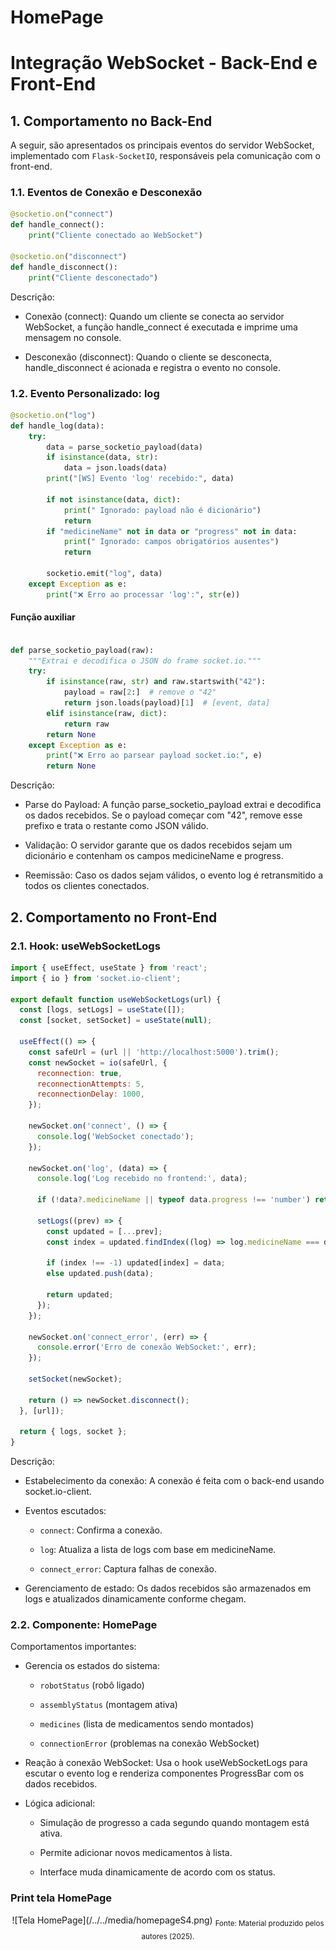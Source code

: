 # HomePage

# Integração WebSocket - Back-End e Front-End

## 1. Comportamento no Back-End

A seguir, são apresentados os principais eventos do servidor WebSocket, implementado com `Flask-SocketIO`, responsáveis pela comunicação com o front-end.

### 1.1. Eventos de Conexão e Desconexão

```python
@socketio.on("connect")
def handle_connect():    
    print("Cliente conectado ao WebSocket")

@socketio.on("disconnect")
def handle_disconnect():
    print("Cliente desconectado")
```

Descrição:

- Conexão (connect):
Quando um cliente se conecta ao servidor WebSocket, a função handle_connect é executada e imprime uma mensagem no console.

- Desconexão (disconnect):
Quando o cliente se desconecta, handle_disconnect é acionada e registra o evento no console.

### 1.2. Evento Personalizado: log

```python
@socketio.on("log")
def handle_log(data):
    try:
        data = parse_socketio_payload(data)
        if isinstance(data, str):
            data = json.loads(data)
        print("[WS] Evento 'log' recebido:", data)

        if not isinstance(data, dict):
            print(" Ignorado: payload não é dicionário")
            return
        if "medicineName" not in data or "progress" not in data:
            print(" Ignorado: campos obrigatórios ausentes")
            return

        socketio.emit("log", data)
    except Exception as e:
        print("❌ Erro ao processar 'log':", str(e))

```

#### Função auxiliar

```python

def parse_socketio_payload(raw):
    """Extrai e decodifica o JSON do frame socket.io."""
    try:
        if isinstance(raw, str) and raw.startswith("42"):
            payload = raw[2:]  # remove o "42"
            return json.loads(payload)[1]  # [event, data]
        elif isinstance(raw, dict):
            return raw
        return None
    except Exception as e:
        print("❌ Erro ao parsear payload socket.io:", e)
        return None
```

Descrição:

- Parse do Payload: A função parse_socketio_payload extrai e decodifica os dados recebidos. Se o payload começar com "42", remove esse prefixo e trata o restante como JSON válido.

- Validação: O servidor garante que os dados recebidos sejam um dicionário e contenham os campos medicineName e progress.

- Reemissão: Caso os dados sejam válidos, o evento log é retransmitido a todos os clientes conectados.

## 2. Comportamento no Front-End
### 2.1. Hook: useWebSocketLogs

```javascript
import { useEffect, useState } from 'react';
import { io } from 'socket.io-client';

export default function useWebSocketLogs(url) {
  const [logs, setLogs] = useState([]);
  const [socket, setSocket] = useState(null);

  useEffect(() => {
    const safeUrl = (url || 'http://localhost:5000').trim();
    const newSocket = io(safeUrl, {
      reconnection: true,
      reconnectionAttempts: 5,
      reconnectionDelay: 1000,
    });

    newSocket.on('connect', () => {
      console.log('WebSocket conectado');
    });

    newSocket.on('log', (data) => {
      console.log('Log recebido no frontend:', data);

      if (!data?.medicineName || typeof data.progress !== 'number') return;

      setLogs((prev) => {
        const updated = [...prev];
        const index = updated.findIndex((log) => log.medicineName === data.medicineName);

        if (index !== -1) updated[index] = data;
        else updated.push(data);

        return updated;
      });
    });

    newSocket.on('connect_error', (err) => {
      console.error('Erro de conexão WebSocket:', err);
    });

    setSocket(newSocket);

    return () => newSocket.disconnect();
  }, [url]);

  return { logs, socket };
}
```

Descrição:

- Estabelecimento da conexão: A conexão é feita com o back-end usando socket.io-client.

- Eventos escutados:

   - `connect`: Confirma a conexão.

   - `log`: Atualiza a lista de logs com base em medicineName.

   - `connect_error`: Captura falhas de conexão.

- Gerenciamento de estado: Os dados recebidos são armazenados em logs e atualizados dinamicamente conforme chegam.

### 2.2. Componente: HomePage

Comportamentos importantes:

- Gerencia os estados do sistema:

   - `robotStatus` (robô ligado)

   - `assemblyStatus` (montagem ativa)

   - `medicines` (lista de medicamentos sendo montados)

   - `connectionError` (problemas na conexão WebSocket)

- Reação à conexão WebSocket: Usa o hook useWebSocketLogs para escutar o evento log e renderiza componentes ProgressBar com os dados recebidos.

- Lógica adicional:

   - Simulação de progresso a cada segundo quando montagem está ativa.

   - Permite adicionar novos medicamentos à lista.

   - Interface muda dinamicamente de acordo com os status.

### Print tela HomePage

<div align="center">
![Tela HomePage](/../../media/homepageS4.png)
<sub>Fonte: Material produzido pelos autores (2025).</sub>
</div>